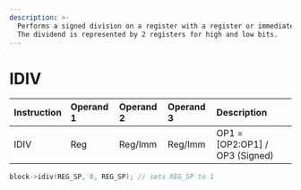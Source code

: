 ```yaml
---
description: >-
  Performs a signed division on a register with a register or immediate value.
  The dividend is represented by 2 registers for high and low bits.
---
```


# IDIV

| Instruction | Operand 1 | Operand 2 | Operand 3 | Description |
| :--- | :--- | :--- | :--- | :--- |
| IDIV | Reg | Reg/Imm | Reg/Imm | OP1 = \[OP2:OP1\] / OP3 \(Signed\) |

```cpp
block->idiv(REG_SP, 0, REG_SP); // sets REG_SP to 1
```

